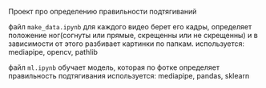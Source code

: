 Проект про определению правильности подтягиваний

файл `make_data.ipynb` для каждого видео берет его кадры, определяет положение ног(согнуты или прямые, скрещенны или не скрещенны) и в зависимости от этого разбивает картинки по папкам.
используется: mediapipe, opencv, pathlib

файл `ml.ipynb` обучает модель, которая по фотке определяет правильность подтягивания
используется: mediapipe, pandas, sklearn
